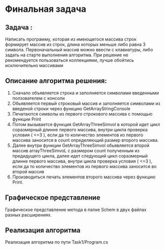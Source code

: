 
# Финальная задача 
## Задача  :
Написать программу, которая из имеющегося массива строк формирует массив из строк, длина которых меньше либо равна 3 символа. Первоначальный массив можно ввести с клавиатуры, либо задать на старте выполнения алгоритма. При решение не рекомендуется пользоваться коллекциями, лучше обойтись исключительно массивами

## Описание алгоритма решения:

1. Сначало объявляется строка и заполняется символами введенными ползователем с консоли
2. Обьявляется первый строковый массив и заполняется символами из введеной строки через функцию GetArrayStringConsole
3. Печатаются символы из первого строкового массива с помощью функции Print
4. Потом вызывается функция GetArrayThreeSimvol в которой идет цикл соразмерный длинне первого массива, внутри цикла проверка условия ( <=3 ), если да  то количество элементов из первого массива заносится в count определяющий размер второго массива.
5. Далее внутри функции GetArrayThreeSimvol обьявляется второй массив arrayThreeSimvoL с размером count полученным из предидущего цикла, далее идет следующий цикл соразмерный длинне первого массива, внутри цикла проверка условия ( <=3 ), если да  то количество элементов из первого массива заносится во второй массив
6. Производиться печать элементов второго массива через функцию Print.

## Графическое представление

Графическое представление метода в папке Schem в двух файлах разных расширениях.

## Реализация алгоритма

Реализация алгоритма по пути Task1/Program.cs